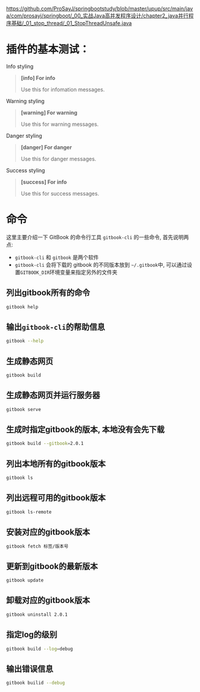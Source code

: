 https://github.com/ProSayJ/springbootstudy/blob/master/upup/src/main/java/com/prosayj/springboot/_00_实战Java高并发程序设计/chapter2_java并行程序基础/_01_stop_thread/_01_StopThreadUnsafe.java

# 插件的基本测试：
Info styling
> **[info] For info**
>
> Use this for infomation messages.

Warning styling
> **[warning] For warning**
>
> Use this for warning messages.

Danger styling
> **[danger] For danger**
>
> Use this for danger messages.

Success styling
> **[success] For info**
>
> Use this for success messages.


# 命令

这里主要介绍一下 GitBook 的命令行工具 `gitbook-cli` 的一些命令, 首先说明两点:
* `gitbook-cli` 和 `gitbook` 是两个软件
* `gitbook-cli` 会将下载的 gitbook 的不同版本放到 `~/.gitbook`中, 可以通过设置`GITBOOK_DIR`环境变量来指定另外的文件夹



## 列出gitbook所有的命令
```bash
gitbook help
```

## 输出`gitbook-cli`的帮助信息
```bash
gitbook --help
```

## 生成静态网页
```bash
gitbook build
```
## 生成静态网页并运行服务器
```bash
gitbook serve
```

## 生成时指定gitbook的版本, 本地没有会先下载
```bash
gitbook build --gitbook=2.0.1
```

## 列出本地所有的gitbook版本
```bash
gitbook ls
```

## 列出远程可用的gitbook版本
```bash
gitbook ls-remote
```

## 安装对应的gitbook版本
```bash
gitbook fetch 标签/版本号
```

## 更新到gitbook的最新版本
```bash
gitbook update
```

## 卸载对应的gitbook版本
```bash
gitbook uninstall 2.0.1
```

## 指定log的级别
```bash
gitbook build --log=debug
```

## 输出错误信息
```bash
gitbook builid --debug
```
